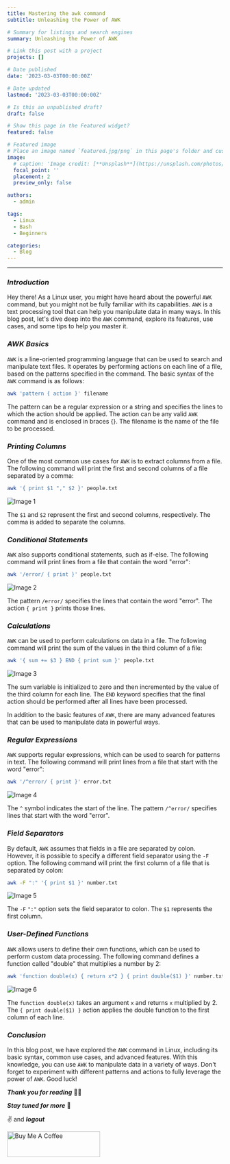 ```yaml
---
title: Mastering the awk command
subtitle: Unleashing the Power of AWK

# Summary for listings and search engines
summary: Unleashing the Power of AWK

# Link this post with a project
projects: []

# Date published
date: '2023-03-03T00:00:00Z'

# Date updated
lastmod: '2023-03-03T00:00:00Z'

# Is this an unpublished draft?
draft: false

# Show this page in the Featured widget?
featured: false

# Featured image
# Place an image named `featured.jpg/png` in this page's folder and customize its options here.
image:
  # caption: 'Image credit: [**Unsplash**](https://unsplash.com/photos/CpkOjOcXdUY)'
  focal_point: ''
  placement: 2
  preview_only: false

authors:
  - admin

tags:
  - Linux
  - Bash
  - Beginners

categories:
  - Blog
---
```



---

### **_Introduction_**

Hey there! As a Linux user, you might have heard about the powerful `AWK` command, but you might not be fully familiar with its capabilities. `AWK` is a text processing tool that can help you manipulate data in many ways. In this blog post, let's dive deep into the `AWK` command, explore its features, use cases, and some tips to help you master it.

### **_AWK Basics_**

`AWK` is a line-oriented programming language that can be used to search and manipulate text files. It operates by performing actions on each line of a file, based on the patterns specified in the command. The basic syntax of the `AWK` command is as follows:

```bash
awk 'pattern { action }' filename
```

The pattern can be a regular expression or a string and specifies the lines to which the action should be applied. The action can be any valid `AWK` command and is enclosed in braces {}. The filename is the name of the file to be processed.

### **_Printing Columns_**

One of the most common use cases for `AWK` is to extract columns from a file. The following command will print the first and second columns of a file separated by a comma:

```bash
awk '{ print $1 "," $2 }' people.txt
```

![Image 1](https://dev-to-uploads.s3.amazonaws.com/uploads/articles/90oy0lss82m84k3utgx9.png)

The `$1` and `$2` represent the first and second columns, respectively. The comma is added to separate the columns.

### **_Conditional Statements_**

`AWK` also supports conditional statements, such as if-else. The following command will print lines from a file that contain the word "error":

```bash
awk '/error/ { print }' people.txt
```


![Image 2](https://dev-to-uploads.s3.amazonaws.com/uploads/articles/t6wn1e0aqz0wjbvru55y.png)



The pattern `/error/` specifies the lines that contain the word "error". The action `{ print }` prints those lines.

### **_Calculations_**

`AWK` can be used to perform calculations on data in a file. The following command will print the sum of the values in the third column of a file:

```bash
awk '{ sum += $3 } END { print sum }' people.txt
```


![Image 3](https://dev-to-uploads.s3.amazonaws.com/uploads/articles/w4305yp48ge3aoox47wo.png)



The sum variable is initialized to zero and then incremented by the value of the third column for each line. The `END` keyword specifies that the final action should be performed after all lines have been processed.

In addition to the basic features of `AWK`, there are many advanced features that can be used to manipulate data in powerful ways.

### **_Regular Expressions_**

`AWK` supports regular expressions, which can be used to search for patterns in text. The following command will print lines from a file that start with the word "error":

```bash
awk '/^error/ { print }' error.txt
```


![Image 4](https://dev-to-uploads.s3.amazonaws.com/uploads/articles/l3agarmqzx365sigbhto.png)



The `^` symbol indicates the start of the line. The pattern `/^error/` specifies lines that start with the word "error".

### **_Field Separators_**

By default, `AWK` assumes that fields in a file are separated by colon. However, it is possible to specify a different field separator using the `-F` option. The following command will print the first column of a file that is separated by colon:

```bash
awk -F ":" '{ print $1 }' number.txt
```


![Image 5](https://dev-to-uploads.s3.amazonaws.com/uploads/articles/gkfk3rxdfnbzpi01r7w2.png)



The `-F` `":"` option sets the field separator to colon. The `$1` represents the first column.

### **_User-Defined Functions_**

`AWK` allows users to define their own functions, which can be used to perform custom data processing. The following command defines a function called "double" that multiplies a number by 2:

```bash
awk 'function double(x) { return x*2 } { print double($1) }' number.txt
```


![Image 6](https://dev-to-uploads.s3.amazonaws.com/uploads/articles/9cmk41laf4jfh6en4pwy.png)



The `function double(x)` takes an argument `x` and returns `x` multiplied by 2. The `{ print double($1) }` action applies the double function to the first column of each line.

### **_Conclusion_**

In this blog post, we have explored the `AWK` command in Linux, including its basic syntax, common use cases, and advanced features. With this knowledge, you can use `AWK` to manipulate data in a variety of ways. Don't forget to experiment with different patterns and actions to fully leverage the power of `AWK`. Good luck!

**_Thank you for reading_** 🧑‍💻

**_Stay tuned for more_** 🚀

✌️ and **_logout_**

<a href="https://www.buymeacoffee.com/k1lgor" target="_blank">
<img src="https://cdn.buymeacoffee.com/buttons/v2/default-yellow.png" alt="Buy Me A Coffee" style="height: 60px !important;width: 217px !important;" >
</a>
